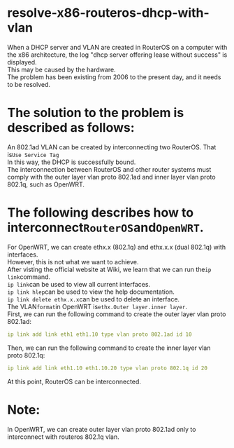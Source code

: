 # resolve-x86-routeros-dhcp-with-vlan
When a DHCP server and VLAN are created in RouterOS on a computer with the x86 architecture, the log "dhcp server offering lease without success" is displayed.  
This may be caused by the hardware.  
The problem has been existing from 2006 to the present day, and it needs to be resolved.  
# The solution to the problem is described as follows:
An 802.1ad VLAN can be created by interconnecting two RouterOS. That is```Use Service Tag```  
In this way, the DHCP is successfully bound.  
The interconnection between RouterOS and other router systems must comply with the outer layer vlan proto 802.1ad and inner layer vlan proto 802.1q, such as OpenWRT.
# The following describes how to interconnect```RouterOS```and```OpenWRT```.
For OpenWRT, we can create ethx.x (802.1q) and ethx.x.x (dual 802.1q) with interfaces.  
However, this is not what we want to achieve.  
After visting the official website at Wiki, we learn that we can run the```ip link```command.  
```ip link```can be used to view all current interfaces.  
```ip link hlep```can be used to view the help documentation.  
```ip link delete ethx.x.x```can be used to delete an interface.  
The VLAN```format```in OpenWRT is```ethx.Outer layer.inner layer```.  
First, we can run the following command to create the outer layer vlan proto 802.1ad:  
```yaml
ip link add link eth1 eth1.10 type vlan proto 802.1ad id 10
```
Then, we can run the following command to create the inner layer vlan proto 802.1q:  
```yaml
ip link add link eth1.10 eth1.10.20 type vlan proto 802.1q id 20
```
At this point, RouterOS can be interconnected.
# Note:
In OpenWRT, we can create outer layer vlan proto 802.1ad only to interconnect with routeros 802.1q vlan.
